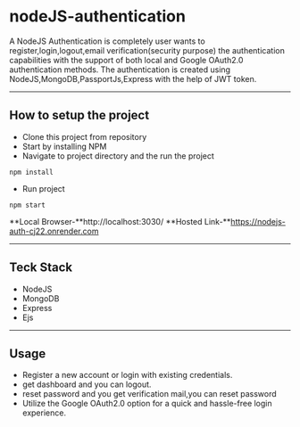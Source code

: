 # nodeJS-authentication
A NodeJS Authentication is completely user wants to register,login,logout,email verification(security purpose)
the authentication capabilities with the support of both local and Google OAuth2.0 authentication methods.
The authentication is created using NodeJS,MongoDB,PassportJs,Express with the help of 
JWT token.
_______________________________________________________________________________________________________________________
## **How to setup the project**
* Clone this project from repository
* Start by installing NPM
* Navigate to project directory and the run the project
````
npm install
````
* Run project
````
npm start
````
**Local Browser-**http://localhost:3030/
**Hosted Link-**https://nodejs-auth-cj22.onrender.com
________________________________________________________________________________________________________________________
## **Teck Stack**
* NodeJS
* MongoDB
* Express
* Ejs
_________________________________________________________________________________________________________________________
## **Usage**
* Register a new account or login with existing credentials.
* get dashboard and you can logout.
* reset password and you get verification mail,you can reset password
* Utilize the Google OAuth2.0 option for a quick and hassle-free login experience.
